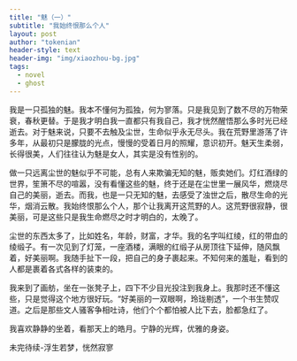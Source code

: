 ```yaml
---
title: "魅（一）"
subtitle: "我始终恨那么个人"
layout: post
author: "tokenian"
header-style: text
header-img: "img/xiaozhou-bg.jpg"
tags:
  - novel
  - ghost
---
```


我是一只孤独的魅。我本不懂何为孤独，何为寥落。只是我见到了数不尽的万物荣衰，春秋更替。于是我才明白我一直都只有我自己，我才恍然醒悟那么多时光已经逝去。对于魅来说，只要不去触及尘世，生命似乎永无尽头。我在荒野里游荡了许多年，从最初只是朦胧的光点，慢慢的受着日月的照耀，意识初开。魅天生柔弱，长得很美，人们往往认为魅是女人，其实是没有性别的。    

 做一只远离尘世的魅似乎不可能，总有人来欺骗无知的魅，贩卖她们。灯红酒绿的世界，笙箫不尽的喧嚣，没有看懂这些的魅，终于还是在尘世里一展风华，燃烧尽自己的美丽，逝去。而我，也是一只无知的魅，去感受了浊世之后，散尽生命的光华，烟消云散。我始终恨那么个人，那个让我离开这荒野的人。这荒野很寂静，很美丽，可是这些只是我生命燃尽之时才明白的，太晚了。    

尘世的东西太多了，比如姓名，年龄，财富，才华。我的名字叫红绫，红的带血的绫缎子。有一次见到了灯笼，一座酒楼，满眼的红缎子从房顶往下延伸，随风飘着，好美丽啊。我随手扯下一段，把自己的身子裹起来。不知何来的羞耻，看到的人都是裹着各式各样的装束的。    

我来到了画舫，坐在一张凳子上，四下不少目光投注到我身上。我那时还不懂这些，只是觉得这个地方很好玩。“好美丽的一双眼啊，玲珑剔透”，一个书生赞叹道。之后是那些文人骚客争相吐诗，他们个个都怕被人比下去，脸都急红了。   

 我喜欢静静的坐着，看那天上的皓月。宁静的光辉，优雅的身姿。   

 未完待续-浮生若梦，恍然寂寥 